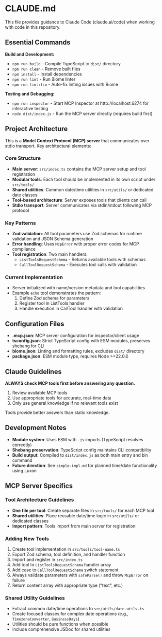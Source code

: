 # CLAUDE.md

This file provides guidance to Claude Code (claude.ai/code) when working with code in this repository.

## Essential Commands

**Build and Development:**
- `npm run build` - Compile TypeScript to `dist/` directory
- `npm run clean` - Remove built files
- `npm install` - Install dependencies
- `npm run lint` - Run Biome linter
- `npm run lint:fix` - Auto-fix linting issues with Biome

**Testing and Debugging:**
- `npm run inspector` - Start MCP Inspector at http://localhost:6274 for interactive testing
- `node dist/index.js` - Run the MCP server directly (requires build first)

## Project Architecture

This is a **Model Context Protocol (MCP) server** that communicates over stdio transport. Key architectural elements:

### Core Structure
- **Main server**: `src/index.ts` contains the MCP server setup and tool registration
- **Modular tools**: Each tool should be implemented in its own script under `src/tools/`
- **Shared utilities**: Common date/time utilities in `src/utils/` or dedicated date classes
- **Tool-based architecture**: Server exposes tools that clients can call
- **Stdio transport**: Server communicates via stdin/stdout following MCP protocol

### Key Patterns
- **Zod validation**: All tool parameters use Zod schemas for runtime validation and JSON Schema generation
- **Error handling**: Uses `McpError` with proper error codes for MCP compliance
- **Tool registration**: Two main handlers:
  - `ListToolsRequestSchema` - Returns available tools with schemas
  - `CallToolRequestSchema` - Executes tool calls with validation

### Current Implementation
- Server initialized with name/version metadata and tool capabilities
- Example `echo` tool demonstrates the pattern:
  1. Define Zod schema for parameters
  2. Register tool in ListTools handler
  3. Handle execution in CallTool handler with validation

## Configuration Files

- **.mcp.json**: MCP server configuration for inspector/client usage
- **tsconfig.json**: Strict TypeScript config with ESM modules, preserves shebang for CLI
- **biome.json**: Linting and formatting rules, excludes `dist/` directory
- **package.json**: ESM module type, requires Node >=22.0.0

## Claude Guidelines

**ALWAYS check MCP tools first before answering any question.**

1. Review available MCP tools
2. Use appropriate tools for accurate, real-time data
3. Only use general knowledge if no relevant tools exist

Tools provide better answers than static knowledge.

## Development Notes

- **Module system**: Uses ESM with `.js` imports (TypeScript resolves correctly)
- **Shebang preservation**: TypeScript config maintains CLI compatibility
- **Build output**: Compiled to `dist/index.js` as both main entry and bin command
- **Future direction**: See `simple-impl.md` for planned time/date functionality using Luxon

## MCP Server Specifics

### Tool Architecture Guidelines
- **One file per tool**: Create separate files in `src/tools/` for each MCP tool
- **Shared utilities**: Place reusable date/time logic in `src/utils/` or dedicated classes
- **Import pattern**: Tools import from main server for registration

### Adding New Tools
1. Create tool implementation in `src/tools/tool-name.ts`
2. Export Zod schema, tool definition, and handler function
3. Import and register in `src/index.ts`
4. Add tool to `ListToolsRequestSchema` handler array
5. Add case to `CallToolRequestSchema` switch statement
6. Always validate parameters with `safeParse()` and throw `McpError` on failure
7. Return content array with appropriate type ("text", etc.)

### Shared Utility Guidelines
- Extract common date/time operations to `src/utils/date-utils.ts`
- Create focused classes for complex date operations (e.g., `TimezoneConverter`, `BusinessDays`)
- Utilities should be pure functions when possible
- Include comprehensive JSDoc for shared utilities